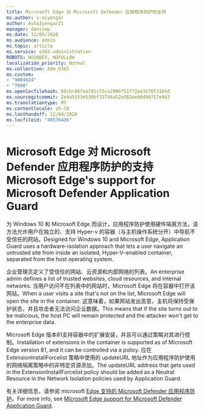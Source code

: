 ```yaml
---
title: Microsoft Edge 对 Microsoft Defender 应用程序防护的支持
ms.author: v-aiyengar
author: AshaIyengar21
manager: dansimp
ms.date: 12/05/2020
ms.audience: Admin
ms.topic: article
ms.service: o365-administration
ROBOTS: NOINDEX, NOFOLLOW
localization_priority: Normal
ms.collection: Adm_O365
ms.custom:
- "9004024"
- "7090"
ms.openlocfilehash: 65cbc867ea7d1c73ca2906f51f72aa3376f31b5d
ms.sourcegitcommit: 2e4a5153e530bf15744a52e982eeb0d99757e9d2
ms.translationtype: MT
ms.contentlocale: zh-CN
ms.lasthandoff: 12/04/2020
ms.locfileid: "49576436"
---
```

# <a name="microsoft-edges-support-for-microsoft-defender-application-guard"></a><span data-ttu-id="328ad-102">Microsoft Edge 对 Microsoft Defender 应用程序防护的支持</span><span class="sxs-lookup"><span data-stu-id="328ad-102">Microsoft Edge's support for Microsoft Defender Application Guard</span></span>

<span data-ttu-id="328ad-103">为 Windows 10 和 Microsoft Edge 而设计，应用程序防护使用硬件隔离方法，该方法允许用户在独立的、支持 Hyper-v 的容器（与主机操作系统分开）中导航不受信任的网站。</span><span class="sxs-lookup"><span data-stu-id="328ad-103">Designed for Windows 10 and Microsoft Edge, Application Guard uses a hardware-isolation approach that lets a user navigate an untrusted site from inside an isolated, Hyper-V–enabled container, separated from the host operating system.</span></span>

<span data-ttu-id="328ad-104">企业管理员定义了受信任的网站、云资源和内部网络的列表。</span><span class="sxs-lookup"><span data-stu-id="328ad-104">An enterprise admin defines a list of trusted websites, cloud resources, and internal networks.</span></span> <span data-ttu-id="328ad-105">当用户访问不在列表中的网站时，Microsoft Edge 将在容器中打开该网站。</span><span class="sxs-lookup"><span data-stu-id="328ad-105">When a user visits a site that's not on the list, Microsoft Edge will open the site in the container.</span></span> <span data-ttu-id="328ad-106">这意味着，如果网站发出恶意，主机将保持受保护状态，并且攻击者无法访问企业数据。</span><span class="sxs-lookup"><span data-stu-id="328ad-106">This means that if the site turns out to be malicious, the host PC will remain protected and the attacker won't get to the enterprise data.</span></span>

<span data-ttu-id="328ad-107">Microsoft Edge 版本81支持容器中的扩展安装，并且可以通过策略对其进行控制。</span><span class="sxs-lookup"><span data-stu-id="328ad-107">Installation of extensions in the container is supported as of Microsoft Edge version 81, and it can be controlled via a policy.</span></span> <span data-ttu-id="328ad-108">应在 ExtensionInstallForcelist 策略中使用的 updateURL 地址作为应用程序防护使用的网络隔离策略中的非特定资源添加。</span><span class="sxs-lookup"><span data-stu-id="328ad-108">The updateURL address that gets used in the ExtensionInstallForcelist policy should be added as a Neutral Resource in the Network Isolation policies used by Application Guard.</span></span>

<span data-ttu-id="328ad-109">有关详细信息，请参阅 microsoft [Edge 支持的 Microsoft Defender 应用程序防护](https://go.microsoft.com/fwlink/?linkid=2134229)。</span><span class="sxs-lookup"><span data-stu-id="328ad-109">For more info, see [Microsoft Edge support for Microsoft Defender Application Guard](https://go.microsoft.com/fwlink/?linkid=2134229).</span></span>
